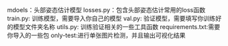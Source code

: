 
mdoels：头部姿态估计模型
losses.py：包含头部姿态估计常用的loss函数
train.py: 训练模型，需要导入你自己的模型
val.py: 验证模型，需要填写你训练好的模型文件夹名称
utils.py: 训练验证相关的一些工具函数
requirements.txt:需要你导入的一些包
only-test:进行单张图片检测，并且输出可视化结果
